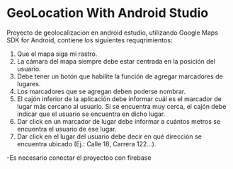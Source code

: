# GeoLocation With Android Studio
Proyecto de geolocalizacion en android estudio, utilizando Google Maps SDK for Android, contiene los siguientes requqrimientos:
1. Que el mapa siga mi rastro.
2. La cámara del mapa siempre debe estar centrada en la posición del usuario.
3. Debe tener un botón que habilite la función de agregar marcadores de lugares.
4. Los marcadores que se agregan deben poderse nombrar.
5. El cajón inferior de la aplicación debe informar cuál es el marcador de lugar más cercano al usuario. Si se encuentra muy cerca, el cajón debe indicar que el usuario se encuentra en dicho lugar.
6. Dar click en un marcador de lugar debe informar a cuántos metros se encuentra el usuario de ese lugar.
7. Dar click en el lugar del usuario debe decir en qué dirección se encuentra ubicado (Ej.: Calle 18, Carrera 122…).

-Es necesario conectar el proyectoo con firebase





